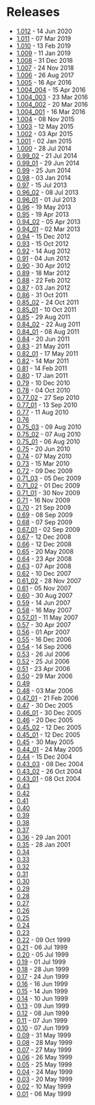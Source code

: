 # Releases

- [1.012](1.012.md) - 14 Jun 2020
- [1.011](1.011.md) - 07 Mar 2019
- [1.010](1.010.md) - 13 Feb 2019
- [1.009](1.009.md) - 11 Jan 2019
- [1.008](1.008.md) - 31 Dec 2018
- [1.007](1.007.md) - 24 Nov 2018
- [1.006](1.006.md) - 26 Aug 2017
- [1.005](1.005.md) - 16 Apr 2016
- [1.004_004](1.004_004.md) - 15 Apr 2016
- [1.004_003](1.004_003.md) - 23 Mar 2016
- [1.004_002](1.004_002.md) - 20 Mar 2016
- [1.004_001](1.004_001.md) - 16 Mar 2016
- [1.004](1.004.md) - 08 Nov 2015
- [1.003](1.003.md) - 12 May 2015
- [1.002](1.002.md) - 03 Apr 2015
- [1.001](1.001.md) - 02 Jan 2015
- [1.000](1.000.md) - 28 Jul 2014
- [0.99_02](0.99_02.md) - 21 Jul 2014
- [0.99_01](0.99_01.md) - 29 Jun 2014
- [0.99](0.99.md) - 25 Jun 2014
- [0.98](0.98.md) - 03 Jan 2014
- [0.97](0.97.md) - 15 Jul 2013
- [0.96_02](0.96_02.md) - 08 Jul 2013
- [0.96_01](0.96_01.md) - 01 Jul 2013
- [0.96](0.96.md) - 19 May 2013
- [0.95](0.95.md) - 19 Apr 2013
- [0.94_02](0.94_02.md) - 05 Apr 2013
- [0.94_01](0.94_01.md) - 02 Mar 2013
- [0.94](0.94.md) - 15 Dec 2012
- [0.93](0.93.md) - 15 Oct 2012
- [0.92](0.92.md) - 14 Aug 2012
- [0.91](0.91.md) - 04 Jun 2012
- [0.90](0.90.md) - 30 Apr 2012
- [0.89](0.89.md) - 18 Mar 2012
- [0.88](0.88.md) - 22 Feb 2012
- [0.87](0.87.md) - 03 Jan 2012
- [0.86](0.86.md) - 31 Oct 2011
- [0.85_02](0.85_02.md) - 24 Oct 2011
- [0.85_01](0.85_01.md) - 10 Oct 2011
- [0.85](0.85.md) - 29 Aug 2011
- [0.84_02](0.84_02.md) - 22 Aug 2011
- [0.84_01](0.84_01.md) - 08 Aug 2011
- [0.84](0.84.md) - 20 Jun 2011
- [0.83](0.83.md) - 21 May 2011
- [0.82_01](0.82_01.md) - 17 May 2011
- [0.82](0.82.md) - 14 Mar 2011
- [0.81](0.81.md) - 14 Feb 2011
- [0.80](0.80.md) - 17 Jan 2011
- [0.79](0.79.md) - 10 Dec 2010
- [0.78](0.78.md) - 04 Oct 2010
- [0.77_02](0.77_02.md) - 27 Sep 2010
- [0.77_01](0.77_01.md) - 13 Sep 2010
- [0.77](0.77.md) - 11 Aug 2010
- [0.76](0.76.md)
- [0.75_03](0.75_03.md) - 09 Aug 2010
- [0.75_02](0.75_02.md) - 07 Aug 2010
- [0.75_01](0.75_01.md) - 06 Aug 2010
- [0.75](0.75.md) - 20 Jun 2010
- [0.74](0.74.md) - 07 May 2010
- [0.73](0.73.md) - 15 Mar 2010
- [0.72](0.72.md) - 09 Dec 2009
- [0.71_03](0.71_03.md) - 05 Dec 2009
- [0.71_02](0.71_02.md) - 01 Dec 2009
- [0.71_01](0.71_01.md) - 30 Nov 2009
- [0.71](0.71.md) - 16 Nov 2009
- [0.70](0.70.md) - 21 Sep 2009
- [0.69](0.69.md) - 08 Sep 2009
- [0.68](0.68.md) - 07 Sep 2009
- [0.67_01](0.67_01.md) - 02 Sep 2009
- [0.67](0.67.md) - 12 Dec 2008
- [0.66](0.66.md) - 12 Dec 2008
- [0.65](0.65.md) - 20 May 2008
- [0.64](0.64.md) - 23 Apr 2008
- [0.63](0.63.md) - 07 Apr 2008
- [0.62](0.62.md) - 10 Dec 2007
- [0.61_02](0.61_02.md) - 28 Nov 2007
- [0.61](0.61.md) - 05 Nov 2007
- [0.60](0.60.md) - 30 Aug 2007
- [0.59](0.59.md) - 14 Jun 2007
- [0.58](0.58.md) - 16 May 2007
- [0.57_01](0.57_01.md) - 11 May 2007
- [0.57](0.57.md) - 30 Apr 2007
- [0.56](0.56.md) - 01 Apr 2007
- [0.55](0.55.md) - 16 Dec 2006
- [0.54](0.54.md) - 14 Sep 2006
- [0.53](0.53.md) - 26 Jul 2006
- [0.52](0.52.md) - 25 Jul 2006
- [0.51](0.51.md) - 23 Apr 2006
- [0.50](0.50.md) - 29 Mar 2006
- [0.49](0.49.md)
- [0.48](0.48.md) - 03 Mar 2006
- [0.47_01](0.47_01.md) - 21 Feb 2006
- [0.47](0.47.md) - 30 Dec 2005
- [0.46_01](0.46_01.md) - 30 Dec 2005
- [0.46](0.46.md) - 20 Dec 2005
- [0.45_02](0.45_02.md) - 12 Dec 2005
- [0.45_01](0.45_01.md) - 12 Dec 2005
- [0.45](0.45.md) - 30 May 2005
- [0.44_01](0.44_01.md) - 24 May 2005
- [0.44](0.44.md) - 15 Dec 2004
- [0.43_03](0.43_03.md) - 08 Dec 2004
- [0.43_02](0.43_02.md) - 26 Oct 2004
- [0.43_01](0.43_01.md) - 08 Oct 2004
- [0.43](0.43.md)
- [0.42](0.42.md)
- [0.41](0.41.md)
- [0.40](0.40.md)
- [0.39](0.39.md)
- [0.38](0.38.md)
- [0.37](0.37.md)
- [0.36](0.36.md) - 29 Jan 2001
- [0.35](0.35.md) - 28 Jan 2001
- [0.34](0.34.md)
- [0.33](0.33.md)
- [0.32](0.32.md)
- [0.31](0.31.md)
- [0.30](0.30.md)
- [0.29](0.29.md)
- [0.28](0.28.md)
- [0.27](0.27.md)
- [0.26](0.26.md)
- [0.25](0.25.md)
- [0.24](0.24.md)
- [0.23](0.23.md)
- [0.22](0.22.md) - 09 Oct 1999
- [0.21](0.21.md) - 06 Jul 1999
- [0.20](0.20.md) - 05 Jul 1999
- [0.19](0.19.md) - 01 Jul 1999
- [0.18](0.18.md) - 28 Jun 1999
- [0.17](0.17.md) - 24 Jun 1999
- [0.16](0.16.md) - 16 Jun 1999
- [0.15](0.15.md) - 14 Jun 1999
- [0.14](0.14.md) - 10 Jun 1999
- [0.13](0.13.md) - 09 Jun 1999
- [0.12](0.12.md) - 08 Jun 1999
- [0.11](0.11.md) - 07 Jun 1999
- [0.10](0.10.md) - 07 Jun 1999
- [0.09](0.09.md) - 31 May 1999
- [0.08](0.08.md) - 28 May 1999
- [0.07](0.07.md) - 27 May 1999
- [0.06](0.06.md) - 26 May 1999
- [0.05](0.05.md) - 25 May 1999
- [0.04](0.04.md) - 24 May 1999
- [0.03](0.03.md) - 20 May 1999
- [0.02](0.02.md) - 10 May 1999
- [0.01](0.01.md) - 06 May 1999
